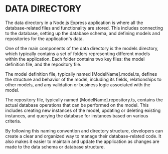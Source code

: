 # DATA DIRECTORY

The data directory in a Node.js Express application is where all the database-related files and functionality are stored. This includes connecting to the database, setting up the database schema, and defining models and repositories for the application's data.

One of the main components of the data directory is the models directory, which typically contains a set of folders representing different models within the application. Each folder contains two key files: the model definition file, and the repository file.

The model definition file, typically named [ModelName].model.ts, defines the structure and behavior of the model, including its fields, relationships to other models, and any validation or business logic associated with the model.

The repository file, typically named [ModelName].repository.ts, contains the actual database operations that can be performed on the model. This includes creating new instances of the model, updating or deleting existing instances, and querying the database for instances based on various criteria.

By following this naming convention and directory structure, developers can create a clear and organized way to manage their database-related code. It also makes it easier to maintain and update the application as changes are made to the data schema or database structure.
